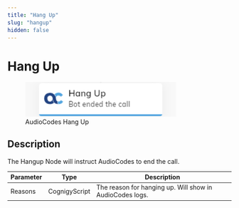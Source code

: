 ```yaml
---
title: "Hang Up" 
slug: "hangup"
hidden: false 
---
```


# Hang Up

<figure>
  <img class="image-center" src="../../../../../_assets/ai/build/node-reference/audiocodes/hang-up.png" width="80%" />
  <figcaption>AudioCodes Hang Up</figcaption>
</figure>

## Description

The Hangup Node will instruct AudioCodes to end the call.

| Parameter | Type          | Description                                              |
|-----------|---------------|----------------------------------------------------------|
| Reasons   | CognigyScript | The reason for hanging up. Will show in AudioCodes logs. |
